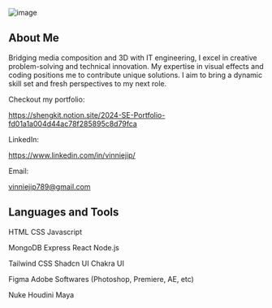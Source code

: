 ![image](https://github.com/vinniejipsk/vinniejipsk/assets/141219700/e56818e4-5cb0-4d6f-8b08-7cda824e3167)


## About Me

Bridging media composition and 3D with IT engineering, I excel in creative problem-solving and technical innovation. My expertise in visual effects and coding positions me to contribute unique solutions. I aim to bring a dynamic skill set and fresh perspectives to my next role.

Checkout my portfolio: 

https://shengkit.notion.site/2024-SE-Portfolio-fd01a1a004d44ac78f285895c8d79fca

LinkedIn:

https://www.linkedin.com/in/vinniejip/

Email:

vinniejip789@gmail.com

## Languages and Tools

HTML  CSS  Javascript

MongoDB  Express  React  Node.js

Tailwind CSS Shadcn UI Chakra UI

Figma Adobe Softwares (Photoshop, Premiere, AE, etc)

Nuke Houdini Maya
